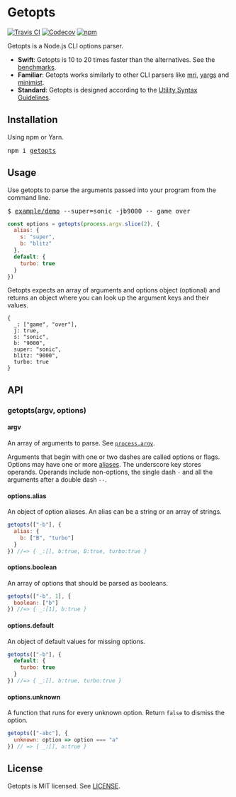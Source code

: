# Getopts
[![Travis CI](https://img.shields.io/travis/JorgeBucaran/getopts/master.svg)](https://travis-ci.org/JorgeBucaran/getopts)
[![Codecov](https://img.shields.io/codecov/c/github/JorgeBucaran/getopts/master.svg)](https://codecov.io/gh/JorgeBucaran/getopts)
[![npm](https://img.shields.io/npm/v/getopts.svg)](https://www.npmjs.org/package/getopts)

Getopts is a Node.js CLI options parser.

* **Swift**: Getopts is 10 to 20 times faster than the alternatives. See the [benchmarks](./bench/README.md).
* **Familiar**: Getopts works similarly to other CLI parsers like [mri](https://github.com/lukeed/mri), [yargs](https://github.com/yargs/yargs) and [minimist](https://github.com/substack/minimist).
* **Standard**: Getopts is designed according to the [Utility Syntax Guidelines](http://pubs.opengroup.org/onlinepubs/9699919799/basedefs/V1_chap12.html).

## Installation

Using npm or Yarn.

<pre>
npm i <a href="https://www.npmjs.com/package/getopts">getopts</a>
</pre>

## Usage

Use getopts to parse the arguments passed into your program from the command line.

<pre>
$ <a href="./example/demo">example/demo</a> --super=sonic -jb9000 -- game over
</pre>

```js
const options = getopts(process.argv.slice(2), {
  alias: {
    s: "super",
    b: "blitz"
  },
  default: {
    turbo: true
  }
})
```

Getopts expects an array of arguments and options object (optional) and returns an object where you can look up the argument keys and their values.

```
{
  _: ["game", "over"],
  j: true,
  s: "sonic",
  b: "9000",
  super: "sonic",
  blitz: "9000",
  turbo: true
}
```

## API

### getopts(argv, options)
#### argv

An array of arguments to parse. See [`process.argv`](https://nodejs.org/docs/latest/api/process.html#process_process_argv).

Arguments that begin with one or two dashes are called options or flags. Options may have one or more [aliases](#optsalias). The underscore key stores operands. Operands include non-options, the single dash `-` and all the arguments after a double dash `--`.

#### options.alias

An object of option aliases. An alias can be a string or an array of strings.

```js
getopts(["-b"], {
  alias: {
    b: ["B", "turbo"]
  }
}) //=> { _:[], b:true, B:true, turbo:true }
```

#### options.boolean

An array of options that should be parsed as booleans.

```js
getopts(["-b", 1], {
  boolean: ["b"]
}) //=> { _:[1], b:true }
```

#### options.default

An object of default values for missing options.

```js
getopts(["-b"], {
  default: {
    turbo: true
  }
}) //=> { _:[], b:true, turbo:true }
```

#### options.unknown

A function that runs for every unknown option. Return `false` to dismiss the option.

```js
getopts(["-abc"], {
  unknown: option => option === "a"
}) // => { _:[], a:true }
```

## License

Getopts is MIT licensed. See [LICENSE](LICENSE.md).

